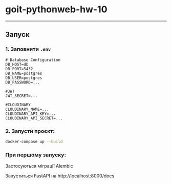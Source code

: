 # goit-pythonweb-hw-10

---

## Запуск

### 1. Заповнити `.env`

```env
# Database Configuration
DB_HOST=db
DB_PORT=5432
DB_NAME=postgres
DB_USER=postgres
DB_PASSWORD=...

#JWT
JWT_SECRET=...

#CLOUDINARY
CLOUDINARY_NAME=...
CLOUDINARY_API_KEY=...
CLOUDINARY_API_SECRET=...
```
### 2. Запусти проєкт:

```bash
docker-compose up --build
```
### При першому запуску:

Застосуються міграції Alembic

Запуститься FastAPI на http://localhost:8000/docs

